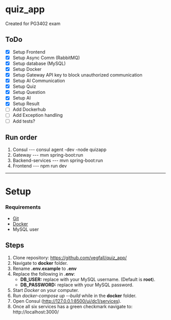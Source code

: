 # quiz_app
Created for PG3402 exam

## ToDo
- [x] Setup Frontend
- [x] Setup Async Comm (RabbitMQ)
- [x] Setup database (MySQL)
- [x] Setup Docker
- [x] Setup Gateway API key to block unauthorized communication
- [x] Setup AI Communication
- [x] Setup Quiz
- [x] Setup Question
- [x] Setup AI
- [x] Setup Result
- [ ] Add Dockerhub
- [ ] Add Exception handling
- [ ] Add tests?

## Run order
1. Consul --- consul agent -dev -node quizapp
2. Gateway --- mvn spring-boot:run
3. Backend-services --- mvn spring-boot:run 
4. Frontend --- npm run dev

---
# Setup
### Requirements
- [Git](https://git-scm.com/downloads)
- [Docker](https://docs.docker.com/get-started/get-docker/)
- MySQL user

## Steps
1. Clone repository: https://github.com/vegfall/quiz_app/
2. Navigate to **docker** folder.
3. Rename **.env.example** to **.env**
4. Replace the following in **.env**:
    - **DB_USER:** replace with your MySQL username. (Default is **root**).
    - **DB_PASSWORD:** replace with your MySQL password.
5. Start *Docker* on your computer.
6. Run *docker-compose up --build* while in the **docker** folder.
7. Open Consul (http://127.0.0.1:8500/ui/dc1/services).
8. Once all six services has a green checkmark navigate to: http://localhost:3000/